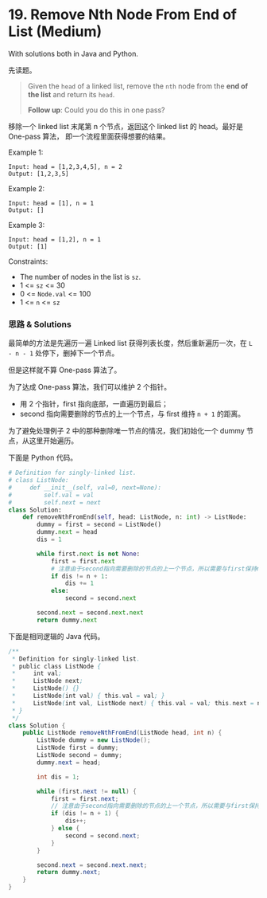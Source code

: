 # 19. Remove Nth Node From End of List (Medium)

With solutions both in Java and Python.

先读题。

> Given the `head` of a linked list, remove the `nth` node from the **end of the list** and return its `head`.
>
> **Follow up**: Could you do this in one pass?

移除一个 linked list 末尾第 n 个节点，返回这个 linked list 的 head。最好是 One-pass 算法， 即一个流程里面获得想要的结果。

Example 1:

```
Input: head = [1,2,3,4,5], n = 2
Output: [1,2,3,5]
```

Example 2:

```
Input: head = [1], n = 1
Output: []
```

Example 3:

```
Input: head = [1,2], n = 1
Output: [1]
```

Constraints:

- The number of nodes in the list is `sz`.
- 1 <= `sz` <= 30
- 0 <= `Node.val` <= 100
- 1 <= `n` <= `sz`

### 思路 & Solutions

最简单的方法是先遍历一遍 Linked list 获得列表长度，然后重新遍历一次，在 `L - n - 1` 处停下，删掉下一个节点。

但是这样就不算 One-pass 算法了。

为了达成 One-pass 算法，我们可以维护 2 个指针。

- 用 2 个指针，first 指向底部，一直遍历到最后；
- second 指向需要删除的节点的上一个节点，与 first 维持 `n + 1` 的距离。

为了避免处理例子 2 中的那种删除唯一节点的情况，我们初始化一个 dummy 节点，从这里开始遍历。

下面是 Python 代码。

```python
# Definition for singly-linked list.
# class ListNode:
#     def __init__(self, val=0, next=None):
#         self.val = val
#         self.next = next
class Solution:
    def removeNthFromEnd(self, head: ListNode, n: int) -> ListNode:
        dummy = first = second = ListNode()
        dummy.next = head
        dis = 1

        while first.next is not None:
            first = first.next
            # 注意由于second指向需要删除的节点的上一个节点，所以需要与first保持n+1的距离
            if dis != n + 1:
                dis += 1
            else:
                second = second.next

        second.next = second.next.next
        return dummy.next
```

下面是相同逻辑的 Java 代码。

```java
/**
 * Definition for singly-linked list.
 * public class ListNode {
 *     int val;
 *     ListNode next;
 *     ListNode() {}
 *     ListNode(int val) { this.val = val; }
 *     ListNode(int val, ListNode next) { this.val = val; this.next = next; }
 * }
 */
class Solution {
    public ListNode removeNthFromEnd(ListNode head, int n) {
        ListNode dummy = new ListNode();
        ListNode first = dummy;
        ListNode second = dummy;
        dummy.next = head;

        int dis = 1;

        while (first.next != null) {
            first = first.next;
            // 注意由于second指向需要删除的节点的上一个节点，所以需要与first保持n+1的距离
            if (dis != n + 1) {
                dis++;
            } else {
                second = second.next;
            }
        }

        second.next = second.next.next;
        return dummy.next;
    }
}
```
